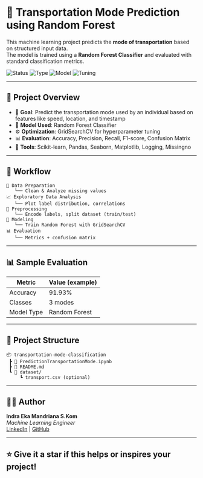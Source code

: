 # 🚗 Transportation Mode Prediction using Random Forest

This machine learning project predicts the **mode of transportation** based on structured input data.  
The model is trained using a **Random Forest Classifier** and evaluated with standard classification metrics.

![Status](https://img.shields.io/badge/Project-Completed-brightgreen?style=flat)
![Type](https://img.shields.io/badge/Type-Multiclass%20Classification-blue?style=flat)
![Model](https://img.shields.io/badge/Model-RandomForest-yellowgreen?style=flat)
![Tuning](https://img.shields.io/badge/Hyperparameter_GridSearch-orange?style=flat)

---

## 🚀 Project Overview

- 🎯 **Goal**: Predict the transportation mode used by an individual based on features like speed, location, and timestamp
- 🧠 **Model Used**: Random Forest Classifier
- ⚙️ **Optimization**: GridSearchCV for hyperparameter tuning
- 📊 **Evaluation**: Accuracy, Precision, Recall, F1-score, Confusion Matrix
- 📝 **Tools**: Scikit-learn, Pandas, Seaborn, Matplotlib, Logging, Missingno

---

## 🧠 Workflow

```text
📂 Data Preparation
   └── Clean & Analyze missing values
📈 Exploratory Data Analysis
   └── Plot label distribution, correlations
🧹 Preprocessing
   └── Encode labels, split dataset (train/test)
🧪 Modeling
   └── Train Random Forest with GridSearchCV
📊 Evaluation
   └── Metrics + confusion matrix
```

---

## 📊 Sample Evaluation

| Metric     | Value (example) |
|------------|------------------|
| Accuracy   | 91.93%              |
| Classes    | 3 modes         |
| Model Type | Random Forest    |

---

## 📂 Project Structure

```
📦 transportation-mode-classification
 ┣ 📄 PredictionTransportationMode.ipynb
 ┣ 📄 README.md
 ┗ 📁 dataset/
     ┗ transport.csv (optional)
```

---

## 👨‍💻 Author

**Indra Eka Mandriana S.Kom**  
_Machine Learning Engineer_  
[LinkedIn](https://linkedin.com/in/indra-eka-mandriana-47a885148/) | [GitHub](https://github.com/indraekam)

---

## ⭐ Give it a star if this helps or inspires your project!
